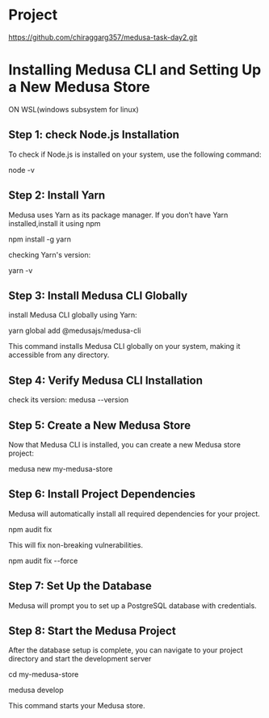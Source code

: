 # Project 

https://github.com/chiraggarg357/medusa-task-day2.git

# Installing Medusa CLI and Setting Up a New Medusa Store

ON WSL(windows subsystem for linux)
## Step 1: check Node.js Installation

To check if Node.js is installed on your system, use the following command:


node -v

## Step 2: Install Yarn
Medusa uses Yarn as its package manager. If you don’t have Yarn installed,install it using npm

npm install -g yarn

checking Yarn's version:

yarn -v

## Step 3: Install Medusa CLI Globally
install Medusa CLI globally using Yarn:

yarn global add @medusajs/medusa-cli


This command installs Medusa CLI globally on your system, making it accessible from any directory.

##  Step 4: Verify Medusa CLI Installation
check its version:
medusa --version

## Step 5: Create a New Medusa Store
Now that Medusa CLI is installed, you can create a new Medusa store project:

medusa new my-medusa-store



## Step 6: Install Project Dependencies
Medusa will automatically install all required dependencies for your project.

npm audit fix

This will fix non-breaking vulnerabilities.


npm audit fix --force

## Step 7: Set Up the Database
Medusa will prompt you to set up a PostgreSQL database with credentials.


## Step 8: Start the Medusa Project
After the database setup is complete, you can navigate to your project directory and start the development server

cd my-medusa-store


medusa develop


This command starts your Medusa store.
